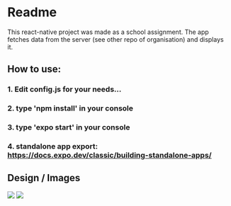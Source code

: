 # Readme
This react-native project was made as a school assignment.
The app fetches data from the server (see other repo of organisation) and displays it.

## How to use:
### 1. Edit config.js for your needs...
### 2. type 'npm install' in your console
### 3. type 'expo start' in your console
### 4. standalone app export: https://docs.expo.dev/classic/building-standalone-apps/

## Design / Images
<img src="https://i.imgur.com/OSbqpLV.png">
<img src="https://i.imgur.com/ubCULvv.png">
